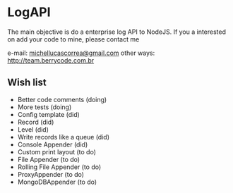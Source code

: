 # LogAPI
The main objective is do a enterprise log API to NodeJS.
If you a interested on add your code to mine, please contact me 

e-mail: michellucascorrea@gmail.com
other ways: http://team.berrycode.com.br

## Wish list
- Better code comments (doing)
- More tests (doing)
- Config template (did)
- Record (did)
- Level (did)
- Write records like a queue (did)
- Console Appender (did)
- Custom print layout (to do)
- File Appender (to do)
- Rolling File Appender (to do)
- ProxyAppender (to do)
- MongoDBAppender (to do)

